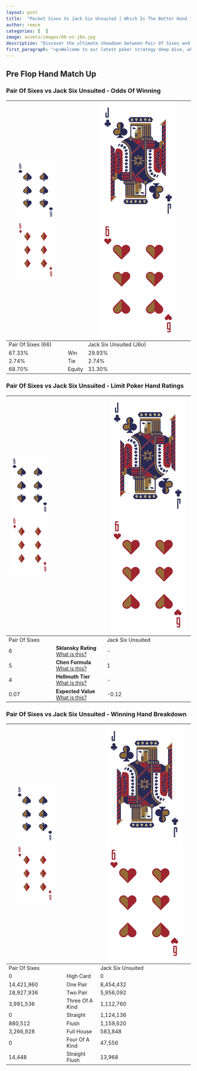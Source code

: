 ```yaml
---
layout: post
title:  "Pocket Sixes Vs Jack Six Unsuited | Which Is The Better Hand In Poker? A Complete Guide"
author: reece
categories: [  ]
image: assets/images/66-vs-j6o.jpg
description: "Discover the ultimate showdown between Pair Of Sixes and Jack Six Unsuited in poker! Uncover the odds, strategies, and scenarios where one hand triumphs over the other. Get ready to up your poker game with this thrilling analysis."
first_paragraph: "<p>Welcome to our latest poker strategy deep dive, where we're pitting two distinct hands against each other in a high-stakes showdown: Pair Of Sixes vs Jack Six Unsuited.</p><p>In the dynamic world of poker, every decision counts, and knowing which hand holds the upper hand is key to your success at the table.</p><p>In this article, we'll dissect these two hands, explore the scenarios where one dominates the other, and equip you with the knowledge to make strategic choices that can tip the odds in your favor.</p><p>Get ready to unravel the intriguing dynamics of these poker hands and elevate your game to new heights.</p>"
---
```




[comment]: # (sp0)

## Pre Flop Hand Match Up

<div class="table hand-ratings" markdown="1"> 



### Pair Of Sixes vs Jack Six Unsuited - Odds Of Winning


    
| ![image info](assets/images/hand1/6.png) ![image info](assets/images/hand1/6o.png) |  | ![image info](assets/images/hand2/J.png) ![image info](assets/images/hand2/6o.png) |
| -------- | -------- | -------- |
| Pair Of Sixes (66) |  | Jack Six Unsuited (J6o) |
| 67.33% | Win | 29.93% |
| 2.74% | Tie | 2.74% |
| 68.70% | Equity | 31.30% |




[comment]: # (sp1)



### Pair Of Sixes vs Jack Six Unsuited - Limit Poker Hand Ratings


    
| ![image info](assets/images/hand1/6.png) ![image info](assets/images/hand1/6o.png) |  | ![image info](assets/images/hand2/J.png) ![image info](assets/images/hand2/6o.png) |
| -------- | -------- | -------- |
| Pair Of Sixes |  | Jack Six Unsuited |
| 6 | **Sklansky Rating** [What is this?](/sklansky-rating-explained) | - |
| 5 | **Chen Formula** [What is this?](/chen-formula-explained) | 1 |
| 4 | **Hellmuth Tier** [What is this?](/Hellmuth-tier-explained) | - |
| 0.07 | **Expected Value** [What is this?](/expected-value-explained) | -0.12 |




[comment]: # (sp2)



### Pair Of Sixes vs Jack Six Unsuited - Winning Hand Breakdown


    
| ![image info](assets/images/hand1/6.png) ![image info](assets/images/hand1/6o.png) |  | ![image info](assets/images/hand2/J.png) ![image info](assets/images/hand2/6o.png) |
| -------- | -------- | -------- |
| Pair Of Sixes |  | Jack Six Unsuited |
| 0 | High Card | 0 |
| 14,421,960 | One Pair | 8,454,432 |
| 18,927,936 | Two Pair | 5,956,092 |
| 3,991,536 | Three Of A Kind | 1,112,760 |
| 0 | Straight | 1,124,136 |
| 880,512 | Flush | 1,159,620 |
| 3,266,928 | Full House | 583,848 |
| 0 | Four Of A Kind | 47,556 |
| 14,448 | Straight Flush | 13,968 |




[comment]: # (sp3)



</div>

[comment]: # (sp4)



[comment]: # (sp5)

